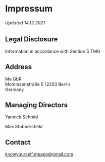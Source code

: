 
# Impressum


###### Updated 14.12.2021

## Legal Disclosure

Information in accordance with Section 5 TMG

## Address

Me GbR‍  
Mommsenstraße 5
12203 Berlin  
Germany

## Managing Directors

Yannick Schmid

Max Stubbersfield

## Contact

knowyourself.meapp@gmail.com